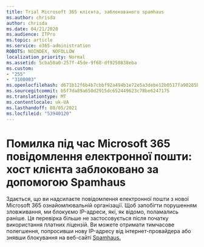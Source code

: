 ```yaml
---
title: Trial Microsoft 365 клієнта, заблокованого spamhaus
ms.author: chrisda
author: chrisda
ms.date: 04/21/2020
ms.audience: ITPro
ms.topic: article
ms.service: o365-administration
ROBOTS: NOINDEX, NOFOLLOW
localization_priority: Normal
ms.assetid: 5cba50a0-257f-45de-9f68-df9250838eba
ms.custom:
- "255"
- "3100003"
ms.openlocfilehash: d671b12f6b4b7cbbf92a494b1e72e5a3debe12b0517fa90285b1d4664d5486a4
ms.sourcegitcommit: b5f7da89a650d2915dc652449623c78be6247175
ms.translationtype: MT
ms.contentlocale: uk-UA
ms.lasthandoff: 08/05/2021
ms.locfileid: "53940120"
---
```

# <a name="error-when-a-microsoft-365-trial-user-sends-email-client-host-blocked-using-spamhaus"></a>Помилка під час Microsoft 365 повідомлення електронної пошти: хост клієнта заблоковано за допомогою Spamhaus

Здається, що ви надсилаєте повідомлення електронної пошти з нової Microsoft 365 ознайомлювальній організації. Щоб запобігти порушенням зловживання, ми блокуємо IP-адреси, які, як відомо, поламались раніше. Ця перевірка більше не застосовується після початку використання платних ліцензій. Ви можете отримати тимчасове полегшення, попросивши нову IP-адресу від інтернет-провайдера або знявши блокування на веб-сайті [Spamhaus.](https://go.microsoft.com/fwlink/p/?linkid=123245)
